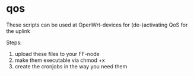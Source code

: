# qos
These scripts can be used at OpenWrt-devices for (de-)activating QoS for the uplink

Steps:

1. upload these files to your FF-node
2. make them executable via chmod +x
3. create the cronjobs in the way you need them
